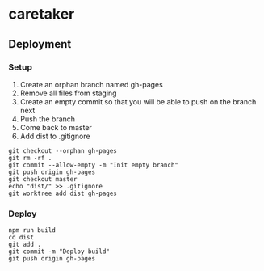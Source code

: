 # caretaker

## Deployment

### Setup

1. Create an orphan branch named gh-pages
2. Remove all files from staging
3. Create an empty commit so that you will be able to push on the branch next
4. Push the branch
5. Come back to master
6. Add dist to .gitignore

```
git checkout --orphan gh-pages
git rm -rf .
git commit --allow-empty -m "Init empty branch"
git push origin gh-pages
git checkout master
echo "dist/" >> .gitignore
git worktree add dist gh-pages
```

### Deploy

```
npm run build
cd dist
git add .
git commit -m "Deploy build"
git push origin gh-pages
```
